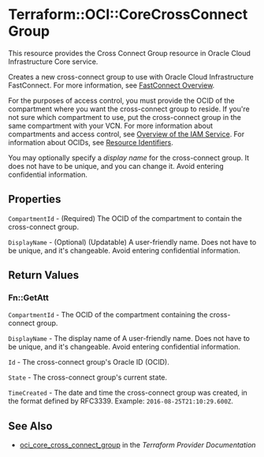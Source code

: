 # Terraform::OCI::CoreCrossConnectGroup

This resource provides the Cross Connect Group resource in Oracle Cloud Infrastructure Core service.

Creates a new cross-connect group to use with Oracle Cloud Infrastructure
FastConnect. For more information, see
[FastConnect Overview](https://docs.cloud.oracle.com/iaas/Content/Network/Concepts/fastconnect.htm).

For the purposes of access control, you must provide the OCID of the
compartment where you want the cross-connect group to reside. If you're
not sure which compartment to use, put the cross-connect group in the
same compartment with your VCN. For more information about
compartments and access control, see
[Overview of the IAM Service](https://docs.cloud.oracle.com/iaas/Content/Identity/Concepts/overview.htm).
For information about OCIDs, see
[Resource Identifiers](https://docs.cloud.oracle.com/iaas/Content/General/Concepts/identifiers.htm).

You may optionally specify a *display name* for the cross-connect group.
It does not have to be unique, and you can change it. Avoid entering confidential information.

## Properties

`CompartmentId` - (Required) The OCID of the compartment to contain the cross-connect group.

`DisplayName` - (Optional) (Updatable) A user-friendly name. Does not have to be unique, and it's changeable. Avoid entering confidential information.


## Return Values

### Fn::GetAtt

`CompartmentId` - The OCID of the compartment containing the cross-connect group.

`DisplayName` - The display name of A user-friendly name. Does not have to be unique, and it's changeable. Avoid entering confidential information.

`Id` - The cross-connect group's Oracle ID (OCID).

`State` - The cross-connect group's current state.

`TimeCreated` - The date and time the cross-connect group was created, in the format defined by RFC3339.  Example: `2016-08-25T21:10:29.600Z`.

## See Also

* [oci_core_cross_connect_group](https://www.terraform.io/docs/providers/oci/r/core_cross_connect_group.html) in the _Terraform Provider Documentation_
